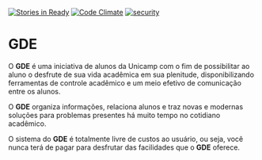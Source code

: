 [![Stories in Ready](https://badge.waffle.io/gde-unicamp/gde.png?label=ready&title=Ready)](https://waffle.io/gde-unicamp/gde) [![Code Climate](https://codeclimate.com/github/gde-unicamp/gde/badges/gpa.svg)](https://codeclimate.com/github/gde-unicamp/gde)
[![security](https://hakiri.io/github/gde-unicamp/gde/develop.svg)](https://hakiri.io/github/gde-unicamp/gde/develop)
# GDE

O **GDE**  é uma iniciativa de alunos da Unicamp com o fim de possibilitar ao aluno o desfrute de sua vida acadêmica em sua plenitude, disponibilizando ferramentas de controle acadêmico e um meio efetivo de comunicação entre os alunos.

O **GDE** organiza informações, relaciona alunos e traz novas e modernas soluções para problemas presentes há muito tempo no cotidiano acadêmico.

O sistema do **GDE** é totalmente livre de custos ao usuário, ou seja, você nunca terá de pagar para desfrutar das facilidades que o **GDE** oferece.
